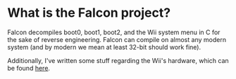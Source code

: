 # What is the Falcon project?

Falcon decompiles boot0, boot1, boot2, and the Wii system menu in C for the sake of reverse engineering. Falcon can compile on almost any modern system (and by modern we mean at least 32-bit should work fine).&#x20;

Additionally, I've written some stuff regarding the Wii's hardware, which can be found [here](http://127.0.0.1:5000/o/UdGPI1ah4zaCsAxMuWw9/s/qnSqiIyIGyhnCPG9jcKr/).
